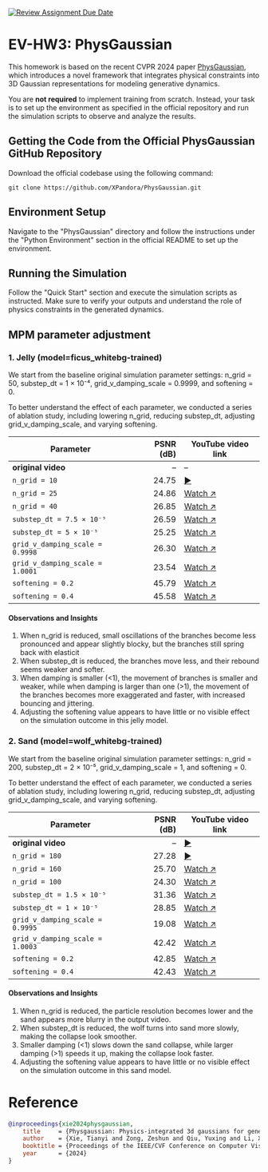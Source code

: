 [![Review Assignment Due Date](https://classroom.github.com/assets/deadline-readme-button-22041afd0340ce965d47ae6ef1cefeee28c7c493a6346c4f15d667ab976d596c.svg)](https://classroom.github.com/a/SdXSjEmH)
# EV-HW3: PhysGaussian

This homework is based on the recent CVPR 2024 paper [PhysGaussian](https://github.com/XPandora/PhysGaussian/tree/main), which introduces a novel framework that integrates physical constraints into 3D Gaussian representations for modeling generative dynamics.

You are **not required** to implement training from scratch. Instead, your task is to set up the environment as specified in the official repository and run the simulation scripts to observe and analyze the results.


## Getting the Code from the Official PhysGaussian GitHub Repository
Download the official codebase using the following command:
```
git clone https://github.com/XPandora/PhysGaussian.git
```


## Environment Setup
Navigate to the "PhysGaussian" directory and follow the instructions under the "Python Environment" section in the official README to set up the environment.


## Running the Simulation
Follow the "Quick Start" section and execute the simulation scripts as instructed. Make sure to verify your outputs and understand the role of physics constraints in the generated dynamics.


## MPM parameter adjustment
### 1. Jelly (model=ficus_whitebg-trained)
We start from the baseline original simulation parameter settings:
n_grid = 50, substep_dt = 1 × 10⁻⁴, grid_v_damping_scale = 0.9999, and softening = 0.

To better understand the effect of each parameter, we conducted a series of ablation study, including lowering n_grid, reducing substep_dt, adjusting grid_v_damping_scale, and varying softening.


| Parameter | PSNR (dB) | YouTube video link |
|-----------|----------:|--------------------|
| **original video**     | – |  – |
| `n_grid = 10`    | 24.75 | [▶️](https://youtu.be/<VIDEO_ID_1>) |
| `n_grid = 25`    | 24.86 | [Watch ↗︎](https://youtu.be/<VIDEO_ID_2>) |
| `n_grid = 40`    | 26.85 | [Watch ↗︎](https://youtu.be/<VIDEO_ID_3>) |
| `substep_dt = 7.5 × 10⁻⁵` | 26.59 | [Watch ↗︎](https://youtu.be/<VIDEO_ID_4>) |
| `substep_dt = 5 × 10⁻⁵` | 25.25 | [Watch ↗︎](https://youtu.be/<VIDEO_ID_5>) |
| `grid_v_damping_scale = 0.9998`  | 26.30 | [Watch ↗︎](https://youtu.be/<VIDEO_ID_6>) |
| `grid_v_damping_scale = 1.0001`  | 23.54 | [Watch ↗︎](https://youtu.be/<VIDEO_ID_6>) |
| `softening = 0.2`| 45.79 | [Watch ↗︎](https://youtu.be/<VIDEO_ID_7>) |
| `softening = 0.4`| 45.58 | [Watch ↗︎](https://youtu.be/<VIDEO_ID_7>) |

#### Observations and Insights
1. When n_grid is reduced, small oscillations of the branches become less pronounced and appear slightly blocky, but the branches still spring back with elasticit
2. When substep_dt is reduced, the branches move less, and their rebound seems weaker and softer.
3. When damping is smaller (<1), the movement of branches is smaller and weaker, while when damping is larger than one (>1), the movement of the branches becomes more exaggerated and faster, with increased bouncing and jittering.
4. Adjusting the softening value appears to have little or no visible effect on the simulation outcome in this jelly model.

### 2. Sand (model=wolf_whitebg-trained)
We start from the baseline original simulation parameter settings:
n_grid = 200, substep_dt = 2 × 10⁻⁵, grid_v_damping_scale = 1, and softening = 0.

To better understand the effect of each parameter, we conducted a series of ablation study, including lowering n_grid, reducing substep_dt, adjusting grid_v_damping_scale, and varying softening.

| Parameter | PSNR (dB) | YouTube video link |
|-----------|----------:|--------------------|
| **original video**     | – | [▶️](https://youtu.be/<VIDEO_ID_1>)|
| `n_grid = 180`    | 27.28 | [▶️](https://youtu.be/<VIDEO_ID_1>) |
| `n_grid = 160`    | 25.70 | [Watch ↗︎](https://youtu.be/<VIDEO_ID_2>) |
| `n_grid = 100`    | 24.30 | [Watch ↗︎](https://youtu.be/<VIDEO_ID_3>) |
| `substep_dt = 1.5 × 10⁻⁵` | 31.36 | [Watch ↗︎](https://youtu.be/<VIDEO_ID_4>) |
| `substep_dt = 1 × 10⁻⁵` | 28.85 | [Watch ↗︎](https://youtu.be/<VIDEO_ID_5>) |
| `grid_v_damping_scale = 0.9995`  | 19.08 | [Watch ↗︎](https://youtu.be/<VIDEO_ID_6>) |
| `grid_v_damping_scale = 1.0003`  | 42.42 | [Watch ↗︎](https://youtu.be/<VIDEO_ID_6>) |
| `softening = 0.2`| 42.85 | [Watch ↗︎](https://youtu.be/<VIDEO_ID_7>) |
| `softening = 0.4`| 42.43 | [Watch ↗︎](https://youtu.be/<VIDEO_ID_7>) |

#### Observations and Insights
1. When n_grid is reduced, the particle resolution becomes lower and the sand appears more blurry in the output video.
2. When substep_dt is reduced, the wolf turns into sand more slowly, making the collapse look smoother.
3. Smaller damping (<1) slows down the sand collapse, while larger damping (>1) speeds it up, making the collapse look faster. 
4. Adjusting the softening value appears to have little or no visible effect on the simulation outcome in this sand model.


# Reference
```bibtex
@inproceedings{xie2024physgaussian,
    title     = {Physgaussian: Physics-integrated 3d gaussians for generative dynamics},
    author    = {Xie, Tianyi and Zong, Zeshun and Qiu, Yuxing and Li, Xuan and Feng, Yutao and Yang, Yin and Jiang, Chenfanfu},
    booktitle = {Proceedings of the IEEE/CVF Conference on Computer Vision and Pattern Recognition},
    year      = {2024}
}
```

